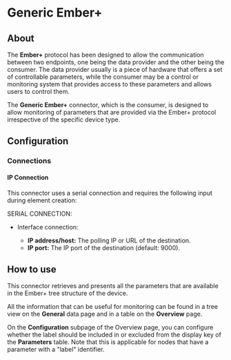 # Generic Ember+
## About
The **Ember+** protocol has been designed to allow the communication between two endpoints, one being the data provider and the other being the consumer. The data provider usually is a piece of hardware that offers a set of controllable parameters, while the consumer may be a control or monitoring system that provides access to these parameters and allows users to control them.

The **Generic Ember+** connector, which is the consumer, is designed to allow monitoring of parameters that are provided via the Ember+ protocol irrespective of the specific device type.

## Configuration
### Connections
#### IP Connection
This connector uses a serial connection and requires the following input during element creation:

SERIAL CONNECTION:

 - Interface connection:

   - **IP address/host:** The polling IP or URL of the destination.
   - **IP port:** The IP port of the destination (default: 9000).

## How to use
This connector retrieves and presents all the parameters that are available in the Ember+ tree structure of the device.

All the information that can be useful for monitoring can be found in a tree view on the **General** data page and in a table on the **Overview** page.

On the **Configuration** subpage of the Overview page, you can configure whether the label should be included in or excluded from the display key of the **Parameters** table. Note that this is applicable for nodes that have a parameter with a "label" identifier.
